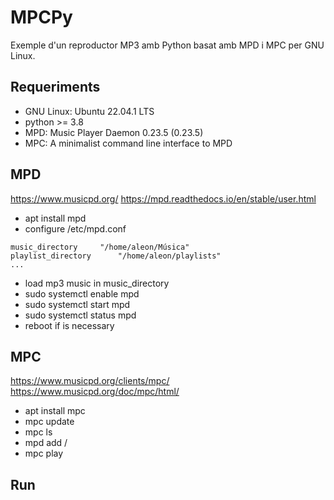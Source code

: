 # MPCPy

Exemple d'un reproductor MP3 amb Python basat amb MPD i MPC per GNU Linux.

## Requeriments

- GNU Linux: Ubuntu 22.04.1 LTS
- python >= 3.8
- MPD: Music Player Daemon 0.23.5 (0.23.5)
- MPC: A minimalist command line interface to MPD

## MPD
https://www.musicpd.org/
https://mpd.readthedocs.io/en/stable/user.html

- apt install mpd
- configure /etc/mpd.conf
```
music_directory		"/home/aleon/Música"
playlist_directory		"/home/aleon/playlists"
...
```
- load mp3 music in music_directory
- sudo systemctl enable mpd
- sudo systemctl start mpd
- sudo systemctl status mpd
- reboot if is necessary

## MPC
https://www.musicpd.org/clients/mpc/
https://www.musicpd.org/doc/mpc/html/

- apt install mpc
- mpc update
- mpc ls
- mpd add /
- mpc play


## Run

